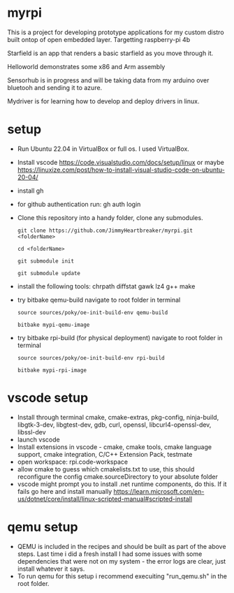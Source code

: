 # myrpi
This is a project for developing prototype applications for my custom distro built ontop of open embedded layer. Targetting raspberry-pi 4b

Starfield is an app that renders a basic starfield as you move through it.

Helloworld demonstrates some x86 and Arm assembly

Sensorhub is in progress and will be taking data from my arduino over bluetooh and sending it to azure.

Mydriver is for learning how to develop and deploy drivers in linux.

# setup

- Run Ubuntu 22.04 in VirtualBox or full os. I used VirtualBox. 
- Install vscode https://code.visualstudio.com/docs/setup/linux or maybe https://linuxize.com/post/how-to-install-visual-studio-code-on-ubuntu-20-04/
- install gh
- for github authentication run: gh auth login
- Clone this repository into a handy folder, clone any submodules.

      git clone https://github.com/JimmyHeartbreaker/myrpi.git <folderName>
      
      cd <folderName>
  
      git submodule init
  
      git submodule update
- install the following tools:  chrpath diffstat gawk lz4 g++ make
- try bitbake qemu-build
      navigate to root folder in terminal
  
      source sources/poky/oe-init-build-env qemu-build
  
      bitbake mypi-qemu-image
- try bitbake rpi-build (for physical deployment)
      navigate to root folder in terminal
  
      source sources/poky/oe-init-build-env rpi-build
  
      bitbake mypi-rpi-image
  
# vscode setup 
- Install through terminal cmake, cmake-extras, pkg-config, ninja-build, libgtk-3-dev, libgtest-dev, gdb, curl, openssl, libcurl4-openssl-dev, libssl-dev
- launch vscode
- Install extensions in vscode - cmake, cmake tools, cmake language support, cmake integration,  C/C++ Extension Pack, testmate
- open workspace: rpi.code-workspace
- allow cmake to guess which cmakelists.txt to use, this should reconfigure the config cmake.sourceDirectory to your absolute folder
- vscode might prompt you to install .net runtime components, do this. If it fails go here and install manually https://learn.microsoft.com/en-us/dotnet/core/install/linux-scripted-manual#scripted-install

# qemu setup
 - QEMU is included in the recipes and should be built as part of the above steps. Last time i did a fresh install I had some issues with some dependencies that were not on my system - the error logs are clear, just install whatever it says.
 - To run qemu for this setup i recommend execuiting "run_qemu.sh" in the root folder.

   
  


